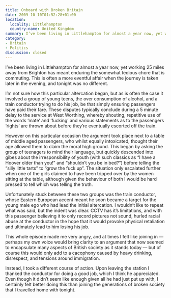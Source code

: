 ```yaml
---
title: Onboard with Broken Britain
date: 2009-10-10T01:52:28+01:00
location:
  locality: Littlehampton
  country-name: United Kingdom
summary: I’ve been living in Littlehampton for almost a year now, yet working 25 miles away from Brighton has meant enduring the somewhat tedious chore that is commuting. This is often a more eventful affair when the journey is taken later in the evening, and tonight was no different.
category:
- Britain
- Politics
discussion: closed
---
```

I’ve been living in Littlehampton for almost a year now, yet working 25 miles away from Brighton has meant enduring the somewhat tedious chore that is commuting. This is often a more eventful affair when the journey is taken later in the evening, and tonight was no different.

I’m not sure how this particular altercation began, but as is often the case it involved a group of young teens, the over consumption of alcohol, and a train conductor trying to do his job, be that simply ensuring passengers have paid their fare. These disputes typically conclude during a 5 minute delay to the service at West Worthing, whereby shouting, repetitive use of the words ‘mate’ and ‘fucking’ and various statements as to the passengers ‘rights’ are thrown about before they’re eventually escorted off the train.

However on this particular occasion the argument took place next to a table of middle aged passengers, who whilst equally intoxicated, thought their age allowed them to claim the moral high ground. This began by asking the group of teenagers to mind their language, but quickly descended into gibes about the irresponsibility of youth (with such classics as “I have a Hoover older than you!” and “shouldn’t you be in bed?”) before telling the “silly little tarts” to “grow the fuck up”. The situation only escalated further when one of the girls claimed to have been tripped over by the women sitting at the table, although given the behaviour of both I would be hard pressed to tell which was telling the truth.

Unfortunately stuck between these two groups was the train conductor, whose Eastern European accent meant he soon became a target for the young male ego who had lead the initial altercation. I wouldn’t like to repeat what was said, but the indent was clear. CCTV has it’s limitations, and with this passenger believing it to only record pictures not sound, hurled racial abuse at the conductor in the hope that it would provoke physical retaliation and ultimately lead to him losing his job.

This whole episode made me very angry, and at times I felt like joining in — perhaps my own voice would bring clarity to an argument that now seemed to encapsulate many aspects of British society as it stands today — but of course this would only add to a cacophony caused by heavy drinking, disrespect, and tensions around immigration.

Instead, I took a different course of action. Upon leaving the station I thanked the conductor for doing a good job, which I think he appreciated. Even though it didn’t seem like enough given all he had just put up with, I certainly felt better doing this than joining the generations of broken society that I travelled home with tonight.
